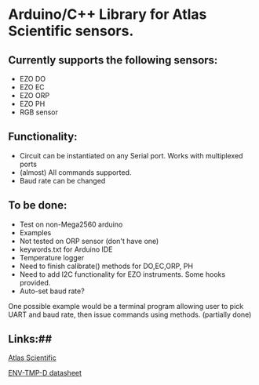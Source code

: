 # Arduino/C++ Library for Atlas Scientific sensors. #

## Currently supports the following sensors: ##

* EZO DO
* EZO EC
* EZO ORP
* EZO PH
* RGB sensor

## Functionality: ##

* Circuit can be instantiated on any Serial port. Works with multiplexed ports
* (almost) All commands supported.
* Baud rate can be changed


## To be done: ##

* Test on non-Mega2560 arduino
* Examples
* Not tested on ORP sensor (don't have one)
* keywords.txt for Arduino IDE
* Temperature logger
* Need to finish calibrate() methods for DO,EC,ORP, PH
* Need to add I2C functionality for EZO instruments. Some hooks provided.
* Auto-set baud rate?

One possible example would be a terminal program allowing user to pick UART and baud rate, then issue commands using methods. (partially done)

## Links:##

[Atlas Scientific](http://www.atlas-scientific.com/)

[ENV-TMP-D datasheet](http://www.atlas-scientific.com/_files/_datasheets/_probe/ENV-TEMP-D.pdf)
